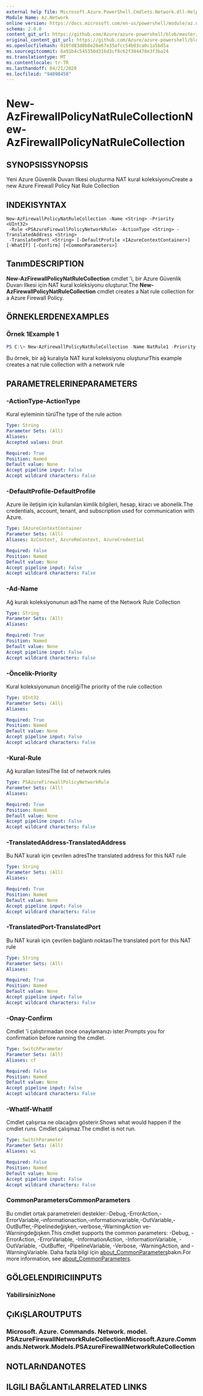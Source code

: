 ```yaml
---
external help file: Microsoft.Azure.PowerShell.Cmdlets.Network.dll-Help.xml
Module Name: Az.Network
online version: https://docs.microsoft.com/en-us/powershell/module/az.network/new-azfirewallpolicynatrulecollection
schema: 2.0.0
content_git_url: https://github.com/Azure/azure-powershell/blob/master/src/Network/Network/help/New-AzFirewallPolicyNatRuleCollection.md
original_content_git_url: https://github.com/Azure/azure-powershell/blob/master/src/Network/Network/help/New-AzFirewallPolicyNatRuleCollection.md
ms.openlocfilehash: 010fd83d8b8e26e67e35afcc54b03ca0c1a5bd5a
ms.sourcegitcommit: 6a91b4c545350d316d3cf8c62f384478e3f3ba24
ms.translationtype: MT
ms.contentlocale: tr-TR
ms.lasthandoff: 04/21/2020
ms.locfileid: "94098458"
---
```

# <span data-ttu-id="6236f-101">New-AzFirewallPolicyNatRuleCollection</span><span class="sxs-lookup"><span data-stu-id="6236f-101">New-AzFirewallPolicyNatRuleCollection</span></span>

## <span data-ttu-id="6236f-102">SYNOPSIS</span><span class="sxs-lookup"><span data-stu-id="6236f-102">SYNOPSIS</span></span>
<span data-ttu-id="6236f-103">Yeni Azure Güvenlik Duvarı Ilkesi oluşturma NAT kural koleksiyonu</span><span class="sxs-lookup"><span data-stu-id="6236f-103">Create a new Azure Firewall Policy Nat Rule Collection</span></span>

## <span data-ttu-id="6236f-104">INDEKI</span><span class="sxs-lookup"><span data-stu-id="6236f-104">SYNTAX</span></span>

```
New-AzFirewallPolicyNatRuleCollection -Name <String> -Priority <UInt32>
 -Rule <PSAzureFirewallPolicyNetworkRule> -ActionType <String> -TranslatedAddress <String>
 -TranslatedPort <String> [-DefaultProfile <IAzureContextContainer>] [-WhatIf] [-Confirm] [<CommonParameters>]
```

## <span data-ttu-id="6236f-105">Tanım</span><span class="sxs-lookup"><span data-stu-id="6236f-105">DESCRIPTION</span></span>
<span data-ttu-id="6236f-106">**New-AzFirewallPolicyNatRuleCollection** cmdlet 'i, bir Azure Güvenlik Duvarı Ilkesi için NAT kural koleksiyonu oluşturur.</span><span class="sxs-lookup"><span data-stu-id="6236f-106">The **New-AzFirewallPolicyNatRuleCollection** cmdlet creates a Nat rule collection for a Azure Firewall Policy.</span></span>

## <span data-ttu-id="6236f-107">ÖRNEKLERDEN</span><span class="sxs-lookup"><span data-stu-id="6236f-107">EXAMPLES</span></span>

### <span data-ttu-id="6236f-108">Örnek 1</span><span class="sxs-lookup"><span data-stu-id="6236f-108">Example 1</span></span>
```powershell
PS C:\> New-AzFirewallPolicyNatRuleCollection -Name NatRule1 -Priority 200 -Rule $netRule1 -ActionType "Dnat" -TranslatedAddress "192.168.0.1" -TranslatedPort "100"
```

<span data-ttu-id="6236f-109">Bu örnek, bir ağ kuralıyla NAT kural koleksiyonu oluşturur</span><span class="sxs-lookup"><span data-stu-id="6236f-109">This example creates a nat rule collection with a network rule</span></span>

## <span data-ttu-id="6236f-110">PARAMETRELERINE</span><span class="sxs-lookup"><span data-stu-id="6236f-110">PARAMETERS</span></span>

### <span data-ttu-id="6236f-111">-ActionType</span><span class="sxs-lookup"><span data-stu-id="6236f-111">-ActionType</span></span>
<span data-ttu-id="6236f-112">Kural eyleminin türü</span><span class="sxs-lookup"><span data-stu-id="6236f-112">The type of the rule action</span></span>

```yaml
Type: String
Parameter Sets: (All)
Aliases:
Accepted values: Dnat

Required: True
Position: Named
Default value: None
Accept pipeline input: False
Accept wildcard characters: False
```

### <span data-ttu-id="6236f-113">-DefaultProfile</span><span class="sxs-lookup"><span data-stu-id="6236f-113">-DefaultProfile</span></span>
<span data-ttu-id="6236f-114">Azure ile iletişim için kullanılan kimlik bilgileri, hesap, kiracı ve abonelik.</span><span class="sxs-lookup"><span data-stu-id="6236f-114">The credentials, account, tenant, and subscription used for communication with Azure.</span></span>

```yaml
Type: IAzureContextContainer
Parameter Sets: (All)
Aliases: AzContext, AzureRmContext, AzureCredential

Required: False
Position: Named
Default value: None
Accept pipeline input: False
Accept wildcard characters: False
```

### <span data-ttu-id="6236f-115">-Ad</span><span class="sxs-lookup"><span data-stu-id="6236f-115">-Name</span></span>
<span data-ttu-id="6236f-116">Ağ kuralı koleksiyonunun adı</span><span class="sxs-lookup"><span data-stu-id="6236f-116">The name of the Network Rule Collection</span></span>

```yaml
Type: String
Parameter Sets: (All)
Aliases:

Required: True
Position: Named
Default value: None
Accept pipeline input: False
Accept wildcard characters: False
```

### <span data-ttu-id="6236f-117">-Öncelik</span><span class="sxs-lookup"><span data-stu-id="6236f-117">-Priority</span></span>
<span data-ttu-id="6236f-118">Kural koleksiyonunun önceliği</span><span class="sxs-lookup"><span data-stu-id="6236f-118">The priority of the rule collection</span></span>

```yaml
Type: UInt32
Parameter Sets: (All)
Aliases:

Required: True
Position: Named
Default value: None
Accept pipeline input: False
Accept wildcard characters: False
```

### <span data-ttu-id="6236f-119">-Kural</span><span class="sxs-lookup"><span data-stu-id="6236f-119">-Rule</span></span>
<span data-ttu-id="6236f-120">Ağ kuralları listesi</span><span class="sxs-lookup"><span data-stu-id="6236f-120">The list of network rules</span></span>

```yaml
Type: PSAzureFirewallPolicyNetworkRule
Parameter Sets: (All)
Aliases:

Required: True
Position: Named
Default value: None
Accept pipeline input: False
Accept wildcard characters: False
```

### <span data-ttu-id="6236f-121">-TranslatedAddress</span><span class="sxs-lookup"><span data-stu-id="6236f-121">-TranslatedAddress</span></span>
<span data-ttu-id="6236f-122">Bu NAT kuralı için çevrilen adres</span><span class="sxs-lookup"><span data-stu-id="6236f-122">The translated address for this NAT rule</span></span>

```yaml
Type: String
Parameter Sets: (All)
Aliases:

Required: True
Position: Named
Default value: None
Accept pipeline input: False
Accept wildcard characters: False
```

### <span data-ttu-id="6236f-123">-TranslatedPort</span><span class="sxs-lookup"><span data-stu-id="6236f-123">-TranslatedPort</span></span>
<span data-ttu-id="6236f-124">Bu NAT kuralı için çevrilen bağlantı noktası</span><span class="sxs-lookup"><span data-stu-id="6236f-124">The translated port for this NAT rule</span></span>

```yaml
Type: String
Parameter Sets: (All)
Aliases:

Required: True
Position: Named
Default value: None
Accept pipeline input: False
Accept wildcard characters: False
```

### <span data-ttu-id="6236f-125">-Onay</span><span class="sxs-lookup"><span data-stu-id="6236f-125">-Confirm</span></span>
<span data-ttu-id="6236f-126">Cmdlet 'i çalıştırmadan önce onaylamanızı ister.</span><span class="sxs-lookup"><span data-stu-id="6236f-126">Prompts you for confirmation before running the cmdlet.</span></span>

```yaml
Type: SwitchParameter
Parameter Sets: (All)
Aliases: cf

Required: False
Position: Named
Default value: None
Accept pipeline input: False
Accept wildcard characters: False
```

### <span data-ttu-id="6236f-127">-WhatIf</span><span class="sxs-lookup"><span data-stu-id="6236f-127">-WhatIf</span></span>
<span data-ttu-id="6236f-128">Cmdlet çalışırsa ne olacağını gösterir.</span><span class="sxs-lookup"><span data-stu-id="6236f-128">Shows what would happen if the cmdlet runs.</span></span>
<span data-ttu-id="6236f-129">Cmdlet çalışmaz.</span><span class="sxs-lookup"><span data-stu-id="6236f-129">The cmdlet is not run.</span></span>

```yaml
Type: SwitchParameter
Parameter Sets: (All)
Aliases: wi

Required: False
Position: Named
Default value: None
Accept pipeline input: False
Accept wildcard characters: False
```

### <span data-ttu-id="6236f-130">CommonParameters</span><span class="sxs-lookup"><span data-stu-id="6236f-130">CommonParameters</span></span>
<span data-ttu-id="6236f-131">Bu cmdlet ortak parametreleri destekler:-Debug,-ErrorAction,-ErrorVariable,-ınformationaction,-ınformationvariable,-OutVariable,-OutBuffer,-Pipelinedeğişken,-verbose,-WarningAction ve-Warningdeğişken.</span><span class="sxs-lookup"><span data-stu-id="6236f-131">This cmdlet supports the common parameters: -Debug, -ErrorAction, -ErrorVariable, -InformationAction, -InformationVariable, -OutVariable, -OutBuffer, -PipelineVariable, -Verbose, -WarningAction, and -WarningVariable.</span></span> <span data-ttu-id="6236f-132">Daha fazla bilgi için [about_CommonParameters](http://go.microsoft.com/fwlink/?LinkID=113216)bakın.</span><span class="sxs-lookup"><span data-stu-id="6236f-132">For more information, see [about_CommonParameters](http://go.microsoft.com/fwlink/?LinkID=113216).</span></span>

## <span data-ttu-id="6236f-133">GÖLGELENDIRICI</span><span class="sxs-lookup"><span data-stu-id="6236f-133">INPUTS</span></span>

### <span data-ttu-id="6236f-134">Yabilirsiniz</span><span class="sxs-lookup"><span data-stu-id="6236f-134">None</span></span>

## <span data-ttu-id="6236f-135">ÇıKıŞLAR</span><span class="sxs-lookup"><span data-stu-id="6236f-135">OUTPUTS</span></span>

### <span data-ttu-id="6236f-136">Microsoft. Azure. Commands. Network. model. PSAzureFirewallNetworkRuleCollection</span><span class="sxs-lookup"><span data-stu-id="6236f-136">Microsoft.Azure.Commands.Network.Models.PSAzureFirewallNetworkRuleCollection</span></span>

## <span data-ttu-id="6236f-137">NOTLARıNDA</span><span class="sxs-lookup"><span data-stu-id="6236f-137">NOTES</span></span>

## <span data-ttu-id="6236f-138">ILGILI BAĞLANTıLAR</span><span class="sxs-lookup"><span data-stu-id="6236f-138">RELATED LINKS</span></span>
